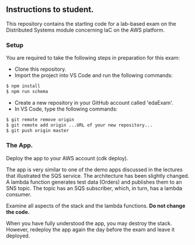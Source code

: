 ## Instructions to student.

This repository contains the starting code for a lab-based exam on the Distributed Systems module concerning IaC on the AWS platform. 

### Setup

You are required to take the following steps in preparation for this exam:

+ Clone this repository.
+ Import the project into VS Code and run the following commands:
~~~bash
$ npm install
$ npm run schema
~~~
+ Create a new repository in your GitHub account called 'edaExam'.
+ In VS Code, type the following commands:
~~~bash
$ git remote remove origin
$ git remote add origin ...URL of your new repository...
$ git push origin master
~~~

### The App.

Deploy the app to your AWS account (cdk deploy).

The app is very similar to one of the demo apps discussed in the lectures that illustrated the SQS service. The architecture has been slightly changed. A lambda function generates test data (Orders) and publishes them to an SNS topic. The topic has an SQS subscriber, which, in turn, has a lambda consumer. 

Examine all aspects of the stack and the lambda functions. __Do not change the code.__

When you have fully understood the app, you may destroy the stack. However, redeploy the app again the day before the exam and leave it deployed. 
